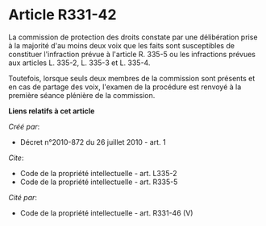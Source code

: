 # Article R331-42

La commission de protection des droits constate par une délibération prise à la majorité d'au moins deux voix que les faits
sont susceptibles de constituer l'infraction prévue à l'article R. 335-5 ou les infractions prévues aux articles L. 335-2, L.
335-3 et L. 335-4.

Toutefois, lorsque seuls deux membres de la commission sont présents et en cas de partage des voix, l'examen de la procédure
est renvoyé à la première séance plénière de la commission.

**Liens relatifs à cet article**

_Créé par_:

  - Décret n°2010-872 du 26 juillet 2010 - art. 1

_Cite_:

  - Code de la propriété intellectuelle - art. L335-2
  - Code de la propriété intellectuelle - art. R335-5

_Cité par_:

  - Code de la propriété intellectuelle - art. R331-46 (V)
